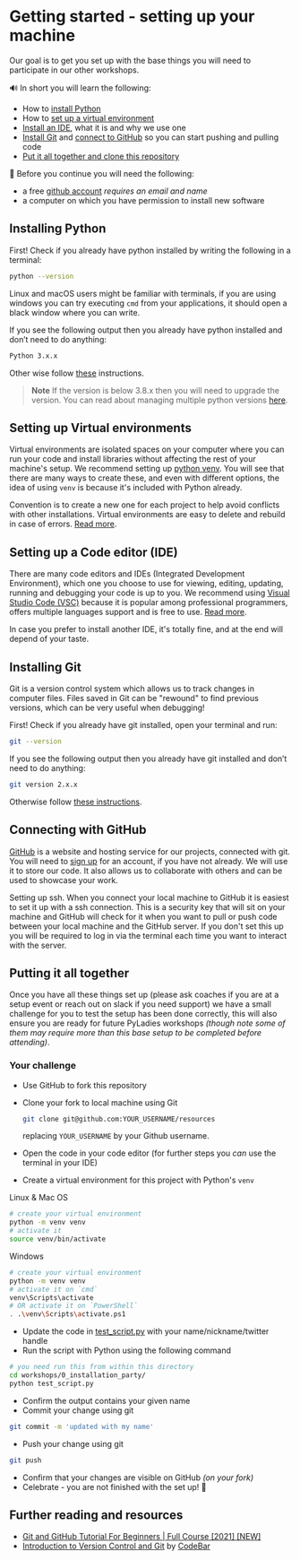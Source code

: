 # Getting started - setting up your machine

Our goal is to get you set up with the base things you will need to participate in our other workshops.

🔊 In short you will learn the following:

- How to [install Python](#installing-python)
- How to [set up a virtual environment](#setting-up-virtual-environments)
- [Install an IDE](#setting-up-a-code-editor-ide), what it is and why we use one
- [Install Git](#installing-git) and [connect to GitHub](#getting-started---setting-up-your-machine) so you can start pushing and pulling code
- [Put it all together and clone this repository](#putting-it-all-together)

🚨 Before you continue you will need the following:

- a free [github account](https://github.com/signup) *requires an email and name*
- a computer on which you have permission to install new software

## Installing Python

First!
Check if you already have python installed by writing the following in a terminal:

```sh
python --version
```

Linux and macOS users might be familiar with terminals, if you are using windows you
can try executing `cmd` from your applications, it should open a black window
where you can write.

If you see the following output then you already have python installed and don’t need to do anything:

```sh
Python 3.x.x
```

Other wise follow [these](https://tutorial.djangogirls.org/en/installation/#python) instructions.

> **Note**
> If the version is below 3.8.x then you will need to upgrade the version.
> You can read about managing multiple python versions [here](https://github.com/pyenv/pyenv#simple-python-version-management-pyenv).


## Setting up Virtual environments

Virtual environments are isolated spaces on your computer where you can run your code and install libraries without affecting the rest of your machine's setup. We recommend setting up [python venv](https://docs.python.org/3/library/venv.html). You will see that there are many ways to create these, and even with different options, the idea of using `venv` is because it's included with Python already.

Convention is to create a new one for each project to help avoid conflicts with other installations. Virtual environments are easy to delete and rebuild in case of errors. [Read more](https://realpython.com/python-virtual-environments-a-primer/).

## Setting up a Code editor (IDE)

There are many code editors and IDEs (Integrated Development Environment), which one you choose to use for viewing, editing, updating, running and debugging your code is up to you.
We recommend using [Visual Studio Code (VSC)](https://code.visualstudio.com) because it is popular among professional programmers, offers multiple languages support and is free to use. [Read more](https://realpython.com/python-ides-code-editors-guide/).

In case you prefer to install another IDE, it's totally fine, and at the end
will depend of your taste.

## Installing Git

Git is a version control system which allows us to track changes in computer files. Files saved in Git can be "rewound" to find previous versions, which can be very useful when debugging!

First!
Check if you already have git installed, open your terminal and run:

```sh
git --version
```

If you see the following output then you already have git installed and don’t need to do anything:

```sh
git version 2.x.x
```

Otherwise follow [these instructions](https://github.com/git-guides/install-git).

## Connecting with GitHub

[GitHub](https//github.com) is a website and hosting service for our projects, connected with git. You will need to [sign up](https://github.com/join) for an account, if you have not already. We will use it to store our code. It also allows us to collaborate with others and can be used to showcase your work.

Setting up ssh. When you connect your local machine to GitHub it is easiest to set it up with a ssh connection. This is a security key that will sit on your machine and GitHub will check for it when you want to pull or push code between your local machine and the GitHub server. If you don't set this up you will be required to log in via the terminal each time you want to interact with the server.

## Putting it all together

Once you have all these things set up (please ask coaches if you are at a setup event or reach out on slack if you need support) we have a small challenge for you to test the setup has been done correctly, this will also ensure you are ready for future PyLadies workshops *(though note some of them may require more than this base setup to be completed before attending)*.

### Your challenge

- Use GitHub to fork this repository
- Clone your fork to local machine using Git

  ```sh
  git clone git@github.com:YOUR_USERNAME/resources
  ```
  replacing `YOUR_USERNAME` by your Github username.
- Open the code in your code editor (for further steps you *can* use the terminal in your IDE)
- Create a virtual environment for this project with Python's `venv`

Linux & Mac OS
```sh
# create your virtual environment
python -m venv venv
# activate it
source venv/bin/activate

```

Windows
```sh
# create your virtual environment
python -m venv venv
# activate it on `cmd`
venv\Scripts\activate
# OR activate it on `PowerShell`
. .\venv\Scripts\activate.ps1
```
- Update the code in [test_script.py](README.md) with your name/nickname/twitter handle
- Run the script with Python using the following command

```sh
# you need run this from within this directory
cd workshops/0_installation_party/
python test_script.py
```
- Confirm the output contains your given name
- Commit your change using git

```sh
git commit -m 'updated with my name'
```
- Push your change using git

```sh
git push
```
- Confirm that your changes are visible on GitHub *(on your fork)*
- Celebrate - you are not finished with the set up! 🎉

## Further reading and resources

- [Git and GitHub Tutorial For Beginners | Full Course [2021] [NEW]](https://www.youtube.com/watch?v=3fUbBnN_H2c)
- [Introduction to Version Control and Git](http://tutorials.codebar.io/version-control/introduction/tutorial.html) by [CodeBar](https://codebar.io/)
